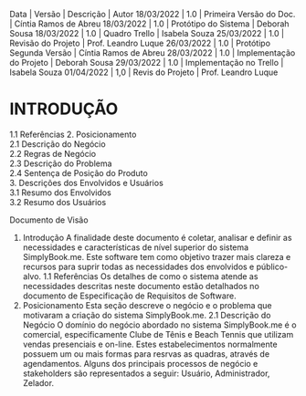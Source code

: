 Data        | Versão  | Descrição                | Autor
18/03/2022  | 1.0     | Primeira Versão do Doc.  | Cíntia Ramos de Abreu
18/03/2022  | 1.0     | Protótipo do Sistema     | Deborah Sousa
18/03/2022  | 1.0     | Quadro Trello            | Isabela Souza
25/03/2022  | 1.0     | Revisão do Projeto       | Prof. Leandro Luque
26/03/2022  | 1.0     | Protótipo Segunda Versão | Cíntia Ramos de Abreu
28/03/2022  | 1.0     | Implementação do Projeto | Deborah Sousa
29/03/2022  | 1.0     | Implementação no Trello  | Isabela Souza
01/04/2022 | 1,0 | Revis do Projeto  |  Prof. Leandro Luque

# INTRODUÇÃO	
1.1	Referências	
2.	Posicionamento	
2.1	Descrição do Negócio	
2.2	Regras de Negócio	
2.3	Descrição do Problema	
2.4	Sentença de Posição do Produto	
3.	Descrições dos Envolvidos e Usuários	
3.1	Resumo dos Envolvidos	
3.2	Resumo dos Usuários

Documento de Visão
1.	Introdução
A finalidade deste documento é coletar, analisar e definir as necessidades e características de nível superior do sistema SimplyBook.me. Este software tem como objetivo trazer mais clareza e recursos para suprir todas as necessidades dos envolvidos e público-alvo.
1.1	Referências
Os detalhes de como o sistema atende as necessidades descritas neste documento estão detalhados no documento de Especificação de Requisitos de Software.
2.	Posicionamento
Esta seção descreve o negócio e o problema que motivaram a criação do sistema SimplyBook.me.
2.1	Descrição do Negócio
O domínio do negócio abordado no sistema  SimplyBook.me é o comercial, especificamente Clube de Tênis e Beach Tennis que utilizam vendas presenciais e on-line. Estes estabelecimentos normalmente possuem um ou mais formas para resrvas as quadras, através de agendamentos.
Alguns dos principais processos de negócio e stakeholders são representados a seguir: Usuário,  Administrador, Zelador.

